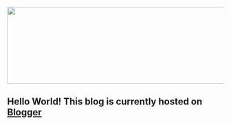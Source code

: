 <p align="center">
  <img width="840" height="179" src="https://user-images.githubusercontent.com/38323286/60196386-9e051300-9802-11e9-907f-c447efc0d137.png"><BR>
</p>
  
## Hello World! This blog is currently hosted on [Blogger](https://syntheticdaisies.blogspot.com/)
